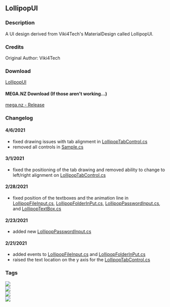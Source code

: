 ## LollipopUI
### Description
A UI design derived from Viki4Tech's MaterialDesign called LollipopUI.

### Credits
Original Author: Viki4Tech

### Download
[LollipopUI](https://github.com/Lexz-08/LollipopUI/releases/download/LollipopUI/LollipopUI.dll)<br/>
#### MEGA.NZ Download (If those aren't working...)
[mega.nz - Release](https://mega.nz/file/6QkFkYJS#yjA2cJ4J5fB2eJYopQcKktHwxKnV6_aMBcE1XEeltDg)<br/>
### Changelog
#### 4/6/2021
  - fixed drawing issues with tab alignment in [LollipopTabControl.cs](/Controls/LollipopTabControl.cs)
  - removed all controls in [Sample.cs](/Sample.cs)
#### 3/1/2021
  - fixed the positioning of the tab drawing and removed ability to change to left/right alignment on [LollipopTabControl.cs](./Controls/LollipopTabControl.cs)
#### 2/28/2021
  - fixed position of the textboxes and the animation line in [LollipopFileInput.cs](./Controls/LollipopFileInput.cs), [LollipopFolderInPut.cs](./Controls/LollipopFolderInPut.cs), [LollipopPasswordInput.cs](./Controls/LollipopPasswordInput.cs), and [LollipopTextBox.cs](./Controls/LollipopTextBox.cs)
#### 2/23/2021
  - added new [LollipopPasswordInput.cs](./Controls/LollipopPasswordInput.cs)
#### 2/21/2021
  - added events to [LollipopFileInput.cs](./Controls/LollipopFileInput.cs) and [LollipopFolderInPut.cs](./Controls/LollipopFolderInPut.cs)
  - raised the text location on the y axis for the [LollipopTabControl.cs](./Controls/LollipopTabControl.cs)

### Tags
[![](https://img.shields.io/badge/build-stable-brightgreen)](#)<br/>
[![](https://img.shields.io/badge/development-on--hold-inactive)](#)<br/>
[![](https://img.shields.io/badge/version-1-inactive)](#)<br/>
[![](https://img.shields.io/badge/GitHub--Connection-stable-brightgreen)](#)
